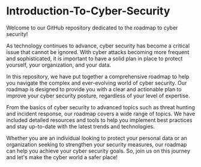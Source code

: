 # Introduction-To-Cyber-Security
Welcome to our GitHub repository dedicated to the roadmap to cyber security!

As technology continues to advance, cyber security has become a critical issue that cannot be ignored. With cyber attacks becoming more frequent and sophisticated, it is important to have a solid plan in place to protect yourself, your organization, and your data.

In this repository, we have put together a comprehensive roadmap to help you navigate the complex and ever-evolving world of cyber security. Our roadmap is designed to provide you with a clear and actionable plan to improve your cyber security posture, regardless of your level of expertise.

From the basics of cyber security to advanced topics such as threat hunting and incident response, our roadmap covers a wide range of topics. We have included detailed resources and tools to help you implement best practices and stay up-to-date with the latest trends and technologies.

Whether you are an individual looking to protect your personal data or an organization seeking to strengthen your security measures, our roadmap can help you achieve your cyber security goals. So, join us on this journey and let's make the cyber world a safer place!
